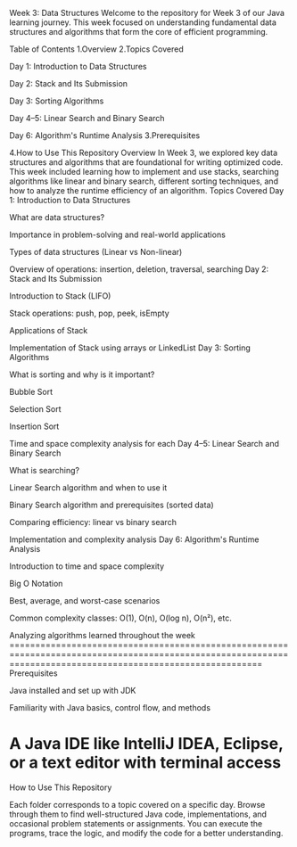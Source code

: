 Week 3: Data Structures
Welcome to the repository for Week 3 of our Java learning journey. This week focused on understanding fundamental data structures and algorithms that form the core of efficient programming.

Table of Contents
1.Overview 2.Topics Covered

Day 1: Introduction to Data Structures

Day 2: Stack and Its Submission

Day 3: Sorting Algorithms

Day 4–5: Linear Search and Binary Search

Day 6: Algorithm's Runtime Analysis
3.Prerequisites

4.How to Use This Repository
Overview In Week 3, we explored key data structures and algorithms that are foundational for writing optimized code. This week included learning how to implement and use stacks, searching algorithms like linear and binary search, different sorting techniques, and how to analyze the runtime efficiency of an algorithm.
Topics Covered
Day 1: Introduction to Data Structures

What are data structures?

Importance in problem-solving and real-world applications

Types of data structures (Linear vs Non-linear)

Overview of operations: insertion, deletion, traversal, searching
Day 2: Stack and Its Submission

Introduction to Stack (LIFO)

Stack operations: push, pop, peek, isEmpty

Applications of Stack

Implementation of Stack using arrays or LinkedList
Day 3: Sorting Algorithms

What is sorting and why is it important?

Bubble Sort

Selection Sort

Insertion Sort

Time and space complexity analysis for each
Day 4–5: Linear Search and Binary Search

What is searching?

Linear Search algorithm and when to use it

Binary Search algorithm and prerequisites (sorted data)

Comparing efficiency: linear vs binary search

Implementation and complexity analysis
Day 6: Algorithm's Runtime Analysis

Introduction to time and space complexity

Big O Notation

Best, average, and worst-case scenarios

Common complexity classes: O(1), O(n), O(log n), O(n²), etc.

Analyzing algorithms learned throughout the week
============================================================================================================================================================= Prerequisites

  Java installed and set up with JDK
  
  Familiarity with Java basics, control flow, and methods
  
  A Java IDE like IntelliJ IDEA, Eclipse, or a text editor with terminal access
=============================================================================================================================================================

How to Use This Repository

Each folder corresponds to a topic covered on a specific day. Browse through them to find well-structured Java code, 
implementations, and occasional problem statements or assignments. You can execute the programs, trace the logic, 
and modify the code for a better understanding.
